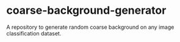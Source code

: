 # coarse-background-generator
A repository to generate random coarse background on any image classification dataset.
